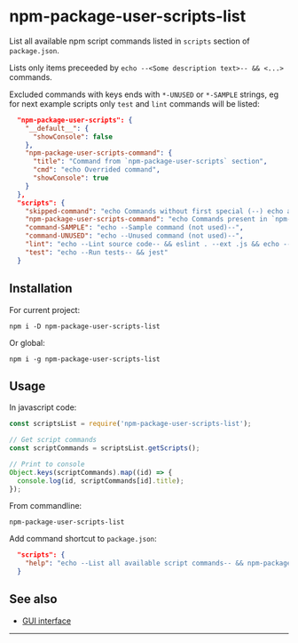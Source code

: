 # npm-package-user-scripts-list

List all available npm script commands listed in `scripts` section of
`package.json`.

Lists only items preceeded by `echo --<Some description text>-- && <...>`
commands.

Excluded commands with keys ends with `*-UNUSED` or `*-SAMPLE` strings, eg for
next example scripts only `test` and `lint` commands will be listed:

```json
  "npm-package-user-scripts": {
    "__default__": {
      "showConsole": false
    },
    "npm-package-user-scripts-command": {
      "title": "Command from `npm-package-user-scripts` section",
      "cmd": "echo Overrided command",
      "showConsole": true
    }
  },
  "scripts": {
    "skipped-command": "echo Commands without first special (--) echo are skipped",
    "npm-package-user-scripts-command": "echo Commands present in `npm-package-user-scripts` section are used",
    "command-SAMPLE": "echo --Sample command (not used)--",
    "command-UNUSED": "echo --Unused command (not used)--",
    "lint": "echo --Lint source code-- && eslint . --ext .js && echo --No JS problems found--",
    "test": "echo --Run tests-- && jest"
  }
```

## Installation

For current project:

```shell
npm i -D npm-package-user-scripts-list
```
Or global:
```shell
npm i -g npm-package-user-scripts-list
```

## Usage

In javascript code:

```js
const scriptsList = require('npm-package-user-scripts-list');

// Get script commands
const scriptCommands = scriptsList.getScripts();

// Print to console
Object.keys(scriptCommands).map((id) => {
  console.log(id, scriptCommands[id].title);
});
```

From commandline:
```shell
npm-package-user-scripts-list
```

Add command shortcut to `package.json`:
```json
  "scripts": {
    "help": "echo --List all available script commands-- && npm-package-user-scripts-list"
  }
```

## See also

- [GUI interface](https://github.com/lilliputten/npm-package-user-scripts-gui)

---

<!--
@version 2018.11.26, 19:15
-->
